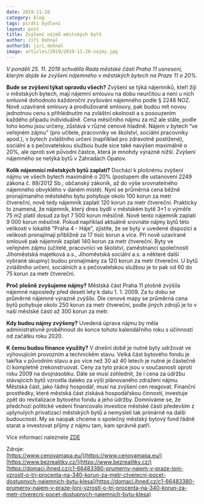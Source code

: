 ```yaml
---
date: 2019-11-28
category: blog
tags: piráti bydlení
layout: post
title: Zvýšení nájmů městských bytů
author: Jiří Dohnal
authorId: jiri.dohnal
image: articles/2019/2019-11-28-najmy.jpg
---
```


*V pondělí 25. 11. 2019 schválila Rada městské části Praha 11 usnesení, kterým dojde ke zvýšení nájemného v městských bytech na Praze 11 o 20%.*

**Bude se zvýšení týkat opravdu všech?**
Zvýšení se týká nájemníků, kteří žijí v městských bytech, mají nájemní smlouvu na dobu neurčitou a není u nich smluvně dohodnuto každoroční zvyšování nájemného podle § 2248 NOZ. Nově uzavírané smlouvy a prodlužované smlouvy, pak budou mít novou jednotnou cenu s přihlédnutím na zvláštní okolnosti a s posouzením každého případu individuálně.
Cena měsíčního nájmu za m2 ale stále, podle toho komu jsou určeny, zůstává v různé cenové hladině. Nájem v bytech “ve veřejném zájmu” (pro učitele, pracovníky ve školství, sociální pracovníky apod.), v bytech zvláštního určení (například pro zdravotně postižené), sociální a s pečovatelskou službou bude sice také navýšen maximálně o 20%, ale oproti své původní částce, která je mnohdy výrazně nižší. Zvýšení nájemného se netýká bytů v Zahradách Opatov.

**Kolik nájemníci městských bytů zaplatí?**
Dochází k plošnému zvýšení nájmu ve všech bytech maximálně o 20% (postupem dle ustanovení 2249 zákona č. 89/2012 Sb., občanský zákoník, až do výše srovnatelného nájemného obvyklého v daném místě). Nyní se průměrná cena běžně pronajímaného městského bytu pohybuje okolo 100 korun za metr čtvereční, nově tedy nájemník zaplatí 120 korun za metr čtvereční. Prakticky to znamená, že nájemník, který dnes bydlí v městském bytě 3+1 o výměře 75 m2 platil dosud za byt 7 500 korun měsíčně. Nově tento nájemník zaplatí 9 000 korun měsíčně. Pokud například aktuálně srovnáte nájmy bytů této velikosti v lokalitě "Praha 4 - Háje", zjistíte, že se byty v uvedené dispozici a velikosti pronajímají přibližně za 17 tisíc korun a více.
Při nově uzavírané smlouvě pak nájemník zaplatí 140 korun za metr čtvereční. Byty ve veřejném zájmu (učitelé, pracovníci ve školství, zaměstnanci společnosti Jihoměstská majetková a.s., Jihoměstská sociální a.s. a některé další vybrané skupiny) budou pronajímány za 120 korun za metr čtvereční. U bytů zvláštního určení, sociálních a s pečovatelskou službou je to pak od 60 do 75 korun za metr čtvereční. 

**Proč plošně zvyšujeme nájmy?**
Městská část Praha 11 plošně zvýšila nájemné naposledy před deseti lety k datu 1. 1. 2009. Za tu dobu se průměrné nájemné výrazně zvýšilo. Dle cenové mapy se průměrná cena bytů pohybuje okolo 250 korun za metr čtvereční, podle jiných zdrojů je to v naší městské části až 300 korun za metr.

**Kdy budou nájmy zvýšeny?**
Uvedená úprava nájmu by měla administrativně proběhnout do konce tohoto kalendářního roku s účinností od začátku roku 2020.

**K čemu budou finance využity?**
V dnešní době je nutné byty udržovat ve vyhovujícím provozním a technickém stavu. Velká část bytového fondu je takřka v původním stavu a po více než 30 až 40 letech je nutné je částečně či kompletně zrekonstruovat. Ceny za tyto práce jsou v současnosti oproti roku 2009 na dvojnásobku. Dále se musí zohlednit, že i cena za údržbu stávajících bytů vzrostla daleko za výši plánovaného zdražení nájmu. Městská část, jako řádný hospodář, musí na zvýšení cen reagovat. Finanční prostředky, které městská část získává hospodářskou činností, investuje zpět do revitalizace bytového fondu a jeho údržby.
Domníváme se, že předchozí politické vedení financovalo investice městské části především z uplynulých privatizací městských bytů a nemysleli tak primárně na další budoucnost. My se naopak chceme o společný městský bytový fond řádně starat a investovat příjmy z nájmu tam, kam správně patří.


Více informací naleznete [ZDE](https://www.praha11.cz/)

Zdroje:<br>
[https://www.cenovamapa.eu/](https://www.cenovamapa.eu/)<br> 
[https://www.bezrealitky.cz/](https://www.bezrealitky.cz/)<br> 
[https://domaci.ihned.cz/c1-66483380-prumerny-najem-v-praze-loni-vzrostl-o-tri-procenta-na-340-korun-za-metr-ctverecni-pocet-dostupnych-najemnich-bytu-klesa](https://domaci.ihned.cz/c1-66483380-prumerny-najem-v-praze-loni-vzrostl-o-tri-procenta-na-340-korun-za-metr-ctverecni-pocet-dostupnych-najemnich-bytu-klesa)
